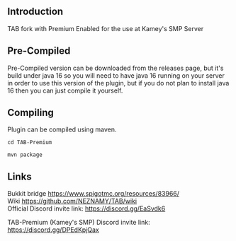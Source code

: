 ## Introduction  
TAB fork with Premium Enabled for the use at Kamey's SMP Server 
  
## Pre-Compiled
Pre-Compiled version can be downloaded from the releases page, but it's build under java 16 so you will need to have java 16 running on your server in order to use this version of the plugin, but if you do not plan to install java 16 then you can just compile it yourself.

## Compiling
Plugin can be compiled using maven.

```cd TAB-Premium```

```mvn package```
  
  
## Links 
Bukkit bridge https://www.spigotmc.org/resources/83966/  
Wiki https://github.com/NEZNAMY/TAB/wiki  
Official Discord invite link: https://discord.gg/EaSvdk6

TAB-Premium (Kamey's SMP) Discord invite link: https://discord.gg/DPEdKpjQax
